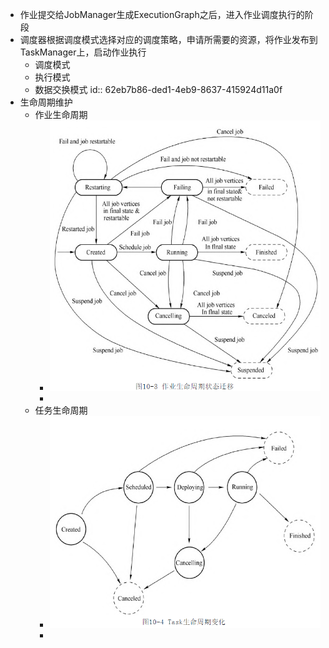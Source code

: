 - 作业提交给JobManager生成ExecutionGraph之后，进入作业调度执行的阶段
- 调度器根据调度模式选择对应的调度策略，申请所需要的资源，将作业发布到TaskManager上，启动作业执行
	- 调度模式
	- 执行模式
	- 数据交换模式
	  id:: 62eb7b86-ded1-4eb9-8637-415924d11a0f
- 生命周期维护
	- 作业生命周期
		- ![image.png](../assets/image_1659603028949_0.png)
		-
	- 任务生命周期
		- ![image.png](../assets/image_1659603050206_0.png)
		-